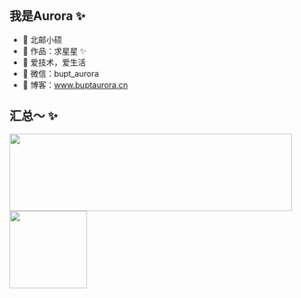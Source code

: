 
<!--
**BuptAurora/BuptAurora** is a ✨ _special_ ✨ repository because its `README.md` (this file) appears on your GitHub profile.

Here are some ideas to get you started:

- 🔭 I’m currently working on ...
- 🌱 I’m currently learning ...
- 👯 I’m looking to collaborate on ...
- 🤔 I’m looking for help with ...
- 💬 Ask me about ...
- 📫 How to reach me: ...
- 😄 Pronouns: ...
- ⚡ Fun fact: ...
-->

## 我是Aurora ✨
- 🐧 北邮小硕
- 🏡 作品：求星星 ✨
- 🌱 爱技术，爱生活 
- 💬 微信：bupt_aurora
- 🤔 博客：www.buptaurora.cn

## 汇总～ ✨

<img align="" height="137px" width="500px" src="https://github-readme-stats.vercel.app/api?username=BuptAurora&hide_title=true&hide_border=true&show_icons=true&include_all_commits=true&line_height=21&bg_color=0,EC6C6C,FFD479,FFFC79,73FA79&theme=graywhite&locale=cn"/><img align="" height="137px" src="https://github-readme-stats.vercel.app/api/top-langs/?username=BuptAurora&hide_title=true&hide_border=true&layout=compact&bg_color=0,73FA79,73FDFF,D783FF&theme=graywhite&locale=cn" />
